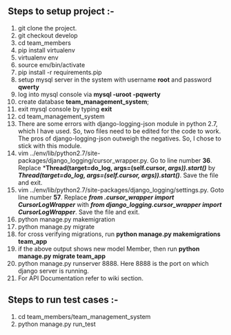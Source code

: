 ## Steps to setup project :-
1) git clone the project.
2) git checkout develop
3) cd team_members
4) pip install virtualenv
5) virtualenv env
6) source env/bin/activate
7) pip install -r requirements.pip
8) setup mysql server in the system with username **root** and password **qwerty**
9) log into mysql console via **mysql -uroot -pqwerty**
10) create database **team_management_system**;
11) exit mysql console by typing **exit**
12) cd team_management_system
13) There are some errors with django-logging-json module in python 2.7, which I have used. So, two files need to be edited for the code to work. The pros of django-logging-json outweigh the negatives. So, I chose to stick with this module.
14) vim ../env/lib/python2.7/site-packages/django_logging/cursor_wrapper.py. Go to line number **36**. Replace ***Thread(target=do_log, args=(self.cursor, *args)).start()*** by ***Thread(target=do_log, args=(self.cursor, args)).start()***. Save the file and exit.
15) vim ../env/lib/python2.7/site-packages/django_logging/settings.py. Goto line number **57**. Replace ***from .cursor_wrapper import CursorLogWrapper*** with ***from django_logging.cursor_wrapper import CursorLogWrapper***. Save the file and exit.
16) python manage.py makemigration
17) python manage.py migrate
18) for cross verifying migrations, run **python manage.py makemigrations team_app**
19) if the above output shows new model Member, then run **python manage.py migrate team_app**
20) python manage.py runserver 8888. Here 8888 is the port on which django server is running.
21) For API Documentation refer to wiki section.


## Steps to run test cases :-
1) cd team_members/team_management_system
2) python manage.py run_test
